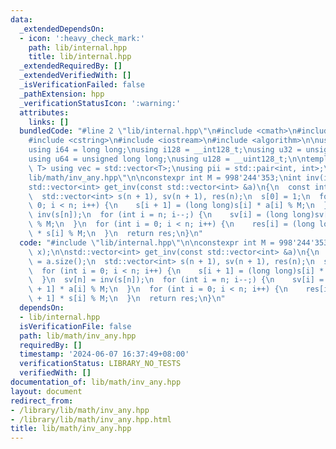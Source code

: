 ```yaml
---
data:
  _extendedDependsOn:
  - icon: ':heavy_check_mark:'
    path: lib/internal.hpp
    title: lib/internal.hpp
  _extendedRequiredBy: []
  _extendedVerifiedWith: []
  _isVerificationFailed: false
  _pathExtension: hpp
  _verificationStatusIcon: ':warning:'
  attributes:
    links: []
  bundledCode: "#line 2 \"lib/internal.hpp\"\n#include <cmath>\n#include <vector>\n\
    #include <cstring>\n#include <iostream>\n#include <algorithm>\n\nusing i32 = int;\n\
    using i64 = long long;\nusing i128 = __int128_t;\nusing u32 = unsigned int;\n\
    using u64 = unsigned long long;\nusing u128 = __uint128_t;\n\ntemplate<typename\
    \ T> using vec = std::vector<T>;\nusing pii = std::pair<int, int>;\n#line 2 \"\
    lib/math/inv_any.hpp\"\n\nconstexpr int M = 998'244'353;\nint inv(int x);\n\n\
    std::vector<int> get_inv(const std::vector<int> &a)\n{\n  const int n = a.size();\n\
    \  std::vector<int> s(n + 1), sv(n + 1), res(n);\n  s[0] = 1;\n  for (int i =\
    \ 0; i < n; i++) {\n    s[i + 1] = (long long)s[i] * a[i] % M;\n  }\n  sv[n] =\
    \ inv(s[n]);\n  for (int i = n; i--;) {\n    sv[i] = (long long)sv[i + 1] * a[i]\
    \ % M;\n  }\n  for (int i = 0; i < n; i++) {\n    res[i] = (long long)sv[i + 1]\
    \ * s[i] % M;\n  }\n  return res;\n}\n"
  code: "#include \"lib/internal.hpp\"\n\nconstexpr int M = 998'244'353;\nint inv(int\
    \ x);\n\nstd::vector<int> get_inv(const std::vector<int> &a)\n{\n  const int n\
    \ = a.size();\n  std::vector<int> s(n + 1), sv(n + 1), res(n);\n  s[0] = 1;\n\
    \  for (int i = 0; i < n; i++) {\n    s[i + 1] = (long long)s[i] * a[i] % M;\n\
    \  }\n  sv[n] = inv(s[n]);\n  for (int i = n; i--;) {\n    sv[i] = (long long)sv[i\
    \ + 1] * a[i] % M;\n  }\n  for (int i = 0; i < n; i++) {\n    res[i] = (long long)sv[i\
    \ + 1] * s[i] % M;\n  }\n  return res;\n}\n"
  dependsOn:
  - lib/internal.hpp
  isVerificationFile: false
  path: lib/math/inv_any.hpp
  requiredBy: []
  timestamp: '2024-06-07 16:37:49+08:00'
  verificationStatus: LIBRARY_NO_TESTS
  verifiedWith: []
documentation_of: lib/math/inv_any.hpp
layout: document
redirect_from:
- /library/lib/math/inv_any.hpp
- /library/lib/math/inv_any.hpp.html
title: lib/math/inv_any.hpp
---
```

